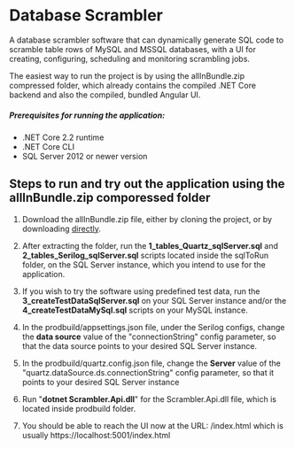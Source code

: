 # Database Scrambler

A database scrambler software that can dynamically generate SQL code to scramble table rows of MySQL and MSSQL databases, with a UI for creating, configuring, scheduling and monitoring scrambling jobs.

The easiest way to run the project is by using the allInBundle.zip compressed folder, which already contains the compiled .NET Core backend and also the compiled, bundled Angular UI.

##### Prerequisites for running the application:

* .NET Core 2.2 runtime
* .NET Core CLI
* SQL Server 2012 or newer version


## Steps to run and try out the application using the allInBundle.zip comporessed folder

1. Download the allInBundle.zip file, either by cloning the project, or by downloading [directly](https://github.com/markocska/anonymizer/blob/master/allInBundle.zip).

2. After extracting the folder, run the **1_tables_Quartz_sqlServer.sql** and **2_tables_Serilog_sqlServer.sql** scripts located inside the sqlToRun folder, on the SQL Server instance, which you intend to use for the application.

3. If you wish to try the software using predefined test data, run the **3_createTestDataSqlServer.sql** on your SQL Server instance and/or the **4_createTestDataMySql.sql** scripts on your MySQL instance.

4. In the prodbuild/appsettings.json file, under the Serilog configs, change the **data source** value of the "connectionString" config parameter, so that the data source points to your desired SQL Server instance.  

5. In the prodbuild/quartz.config.json file, change the **Server** value of the "quartz.dataSource.ds.connectionString" config parameter, so that it points to your desired SQL Server instance

6. Run "**dotnet Scrambler.Api.dll**" for the Scrambler.Api.dll file, which is located inside prodbuild folder. 

7. You should be able to reach the UI now at the URL: <application root url>/index.html which is usually https://localhost:5001/index.html

